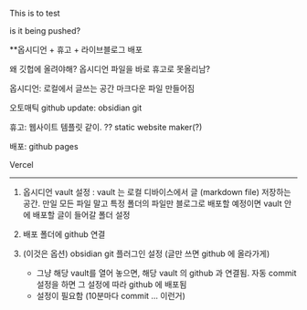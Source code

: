 
This is to test

is it being pushed?


**옵시디언 + 휴고 + 라이브블로그 배포 

왜 깃헙에 올려야해? 옵시디언 파일을 바로 휴고로 못올리남? 

옵시디언: 
로컬에서 글쓰는 공간 마크다운 파일 만들어짐

오토매틱 github update:
obsidian git

휴고:
웹사이트 템플릿 같이. ?? static website maker(?)

배포:
github pages



Vercel


----

1. 옵시디언 vault 설정 : vault 는 로컬 디바이스에서 글 (markdown file) 저장하는 공간. 만일 모든 파일 말고 특정 폴더의 파일만 블로그로 배포할 예정이면 vault 안에 배포할 글이 들어갈 폴더 설정

2. 배포 폴더에 github 연결

3. (이것은 옵션) obsidian git 플러그인 설정 (글만 쓰면 github 에 올라가게)
	- 그냥 해당 vault를 열어 놓으면, 해당 vault 의 github 과 연결됨. 자동 commit 설정을 하면 그 설정에 따라 github 에 배포됨
	- 설정이 필요함 (10분마다 commit ... 이런거)


